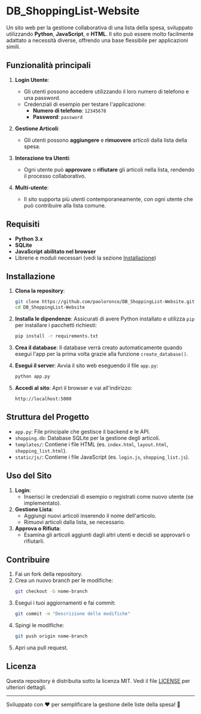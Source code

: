 # DB_ShoppingList-Website

Un sito web per la gestione collaborativa di una lista della spesa, sviluppato utilizzando **Python**, **JavaScript**, e **HTML**. 
Il sito può essere molto facilmente adattato a necessità diverse, offrendo una base flessibile per applicazioni simili.

## Funzionalità principali

1. **Login Utente**:
   - Gli utenti possono accedere utilizzando il loro numero di telefono e una password.
   - Credenziali di esempio per testare l'applicazione:
     - **Numero di telefono**: `12345678`
     - **Password**: `password`

2. **Gestione Articoli**:
   - Gli utenti possono **aggiungere** e **rimuovere** articoli dalla lista della spesa.

3. **Interazione tra Utenti**:
   - Ogni utente può **approvare** o **rifiutare** gli articoli nella lista, rendendo il processo collaborativo.

4. **Multi-utente**:
   - Il sito supporta più utenti contemporaneamente, con ogni utente che può contribuire alla lista comune.

## Requisiti

- **Python 3.x**
- **SQLite**
- **JavaScript abilitato nel browser**
- Librerie e moduli necessari (vedi la sezione [Installazione](#installazione))

## Installazione

1. **Clona la repository**:
   ```bash
   git clone https://github.com/paoloronco/DB_ShoppingList-Website.git
   cd DB_ShoppingList-Website
   ```

2. **Installa le dipendenze**:
   Assicurati di avere Python installato e utilizza `pip` per installare i pacchetti richiesti:
   ```bash
   pip install -r requirements.txt
   ```

3. **Crea il database**:
   Il database verrà creato automaticamente quando esegui l'app per la prima volta grazie alla funzione `create_database()`.

4. **Esegui il server**:
   Avvia il sito web eseguendo il file `app.py`:
   ```bash
   python app.py
   ```

5. **Accedi al sito**:
   Apri il browser e vai all'indirizzo:
   ```
   http://localhost:5000
   ```

## Struttura del Progetto

- `app.py`: File principale che gestisce il backend e le API.
- `shopping.db`: Database SQLite per la gestione degli articoli.
- `templates/`: Contiene i file HTML (es. `index.html`, `layout.html`, `shopping_list.html`).
- `static/js/`: Contiene i file JavaScript (es. `login.js`, `shopping_list.js`).

## Uso del Sito

1. **Login**:
   - Inserisci le credenziali di esempio o registrati come nuovo utente (se implementato).
2. **Gestione Lista**:
   - Aggiungi nuovi articoli inserendo il nome dell'articolo.
   - Rimuovi articoli dalla lista, se necessario.
3. **Approva o Rifiuta**:
   - Esamina gli articoli aggiunti dagli altri utenti e decidi se approvarli o rifiutarli.



## Contribuire

1. Fai un fork della repository.
2. Crea un nuovo branch per le modifiche:
   ```bash
   git checkout -b nome-branch
   ```
3. Esegui i tuoi aggiornamenti e fai commit:
   ```bash
   git commit -m "Descrizione delle modifiche"
   ```
4. Spingi le modifiche:
   ```bash
   git push origin nome-branch
   ```
5. Apri una pull request.

## Licenza

Questa repository è distribuita sotto la licenza MIT. Vedi il file [LICENSE](https://it.wikipedia.org/wiki/Licenza_MIT) per ulteriori dettagli.

---

Sviluppato con ❤️ per semplificare la gestione delle liste della spesa! 🛒
